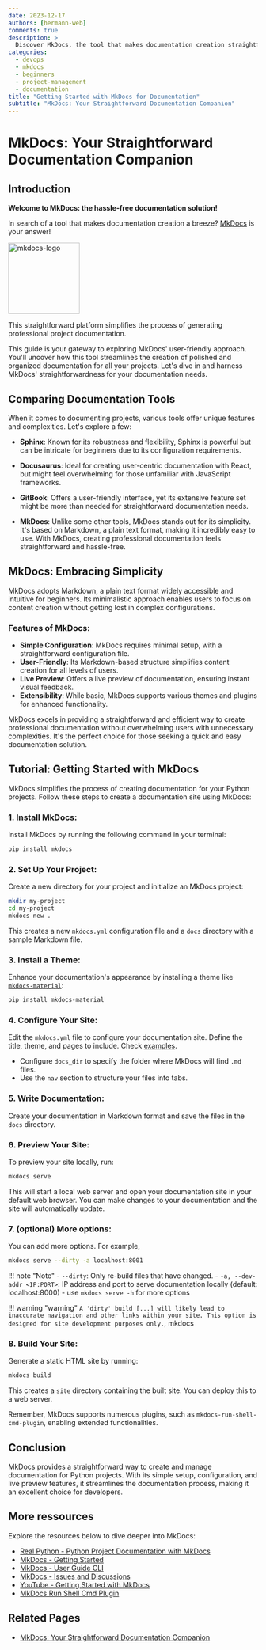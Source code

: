 ```yaml
---
date: 2023-12-17
authors: [hermann-web]
comments: true
description: >
  Discover MkDocs, the tool that makes documentation creation straightforward. Explore its simplicity in crafting professional documentation for your projects.
categories:
  - devops
  - mkdocs
  - beginners
  - project-management
  - documentation
title: "Getting Started with MkDocs for Documentation"
subtitle: "MkDocs: Your Straightforward Documentation Companion"
---
```



# MkDocs: Your Straightforward Documentation Companion

## Introduction

__Welcome to MkDocs: the hassle-free documentation solution!__

In search of a tool that makes documentation creation a breeze? [MkDocs](https://github.com/mkdocs/mkdocs/) is your answer!

<!-- ![](./assets/mkdocs-logo.png) -->
<div class="float-img-container float-img-left">
  <a title="mkdocs-material" href="https://github.com/squidfunk/mkdocs-material">
    <img style="width: 9rem;" alt="mkdocs-logo" src="https://raw.githubusercontent.com/squidfunk/mkdocs-material/master/.github/assets/logo.svg">
  </a>
</div>

This straightforward platform simplifies the process of generating professional project documentation.

This guide is your gateway to exploring MkDocs' user-friendly approach. You'll uncover how this tool streamlines the creation of polished and organized documentation for all your projects. Let's dive in and harness MkDocs' straightforwardness for your documentation needs.


<!-- more -->

## Comparing Documentation Tools

When it comes to documenting projects, various tools offer unique features and complexities. Let's explore a few:

- **Sphinx**: Known for its robustness and flexibility, Sphinx is powerful but can be intricate for beginners due to its configuration requirements.

- **Docusaurus**: Ideal for creating user-centric documentation with React, but might feel overwhelming for those unfamiliar with JavaScript frameworks.

- **GitBook**: Offers a user-friendly interface, yet its extensive feature set might be more than needed for straightforward documentation needs.

- **MkDocs**: Unlike some other tools, MkDocs stands out for its simplicity. It's based on Markdown, a plain text format, making it incredibly easy to use. With MkDocs, creating professional documentation feels straightforward and hassle-free.

## MkDocs: Embracing Simplicity

MkDocs adopts Markdown, a plain text format widely accessible and intuitive for beginners. Its minimalistic approach enables users to focus on content creation without getting lost in complex configurations.

### Features of MkDocs:

- **Simple Configuration**: MkDocs requires minimal setup, with a straightforward configuration file.
- **User-Friendly**: Its Markdown-based structure simplifies content creation for all levels of users.
- **Live Preview**: Offers a live preview of documentation, ensuring instant visual feedback.
- **Extensibility**: While basic, MkDocs supports various themes and plugins for enhanced functionality.

MkDocs excels in providing a straightforward and efficient way to create professional documentation without overwhelming users with unnecessary complexities. It's the perfect choice for those seeking a quick and easy documentation solution.

## Tutorial: Getting Started with MkDocs

MkDocs simplifies the process of creating documentation for your Python projects. Follow these steps to create a documentation site using MkDocs:

### 1. **Install MkDocs**:

Install MkDocs by running the following command in your terminal:

```bash
pip install mkdocs
```

### 2. **Set Up Your Project**:

Create a new directory for your project and initialize an MkDocs project:

```bash
mkdir my-project
cd my-project
mkdocs new .
```

This creates a new `mkdocs.yml` configuration file and a `docs` directory with a sample Markdown file.

### 3. **Install a Theme**:

Enhance your documentation's appearance by installing a theme like [`mkdocs-material`](https://github.com/squidfunk/mkdocs-material):

```bash
pip install mkdocs-material
```

### 4. **Configure Your Site**:

Edit the `mkdocs.yml` file to configure your documentation site. Define the title, theme, and pages to include. Check [examples](https://github.com/boisgera/pandoc/blob/master/mkdocs.yml).

- Configure `docs_dir` to specify the folder where MkDocs will find `.md` files.
- Use the `nav` section to structure your files into tabs.

### 5. **Write Documentation**:

Create your documentation in Markdown format and save the files in the `docs` directory.

### 6. **Preview Your Site**:

To preview your site locally, run:

```bash
mkdocs serve
```
This will start a local web server and open your documentation site in your default web browser. You can make changes to your documentation and the site will automatically update.

### 7. **(optional) More options**:

You can add more options. For example,
```bash
mkdocs serve --dirty -a localhost:8001
```

!!! note "Note"
    - `--dirty`: Only re-build files that have changed.
    - `-a, --dev-addr <IP:PORT>`: IP address and port to serve documentation locally (default: localhost:8000)
    - use `mkdocs serve -h` for more options

!!! warning "warning"
    `A 'dirty' build [...] will likely lead to inaccurate navigation and other links within your site. This option is designed for site development purposes only.`, mkdocs

### 8. **Build Your Site**:

Generate a static HTML site by running:

```bash
mkdocs build
```

This creates a `site` directory containing the built site. You can deploy this to a web server.

Remember, MkDocs supports numerous plugins, such as `mkdocs-run-shell-cmd-plugin`, enabling extended functionalities.

## Conclusion

MkDocs provides a straightforward way to create and manage documentation for Python projects. With its simple setup, configuration, and live preview features, it streamlines the documentation process, making it an excellent choice for developers.

## More ressources

Explore the resources below to dive deeper into MkDocs:

- [Real Python - Python Project Documentation with MkDocs](https://realpython.com/python-project-documentation-with-mkdocs/)
- [MkDocs - Getting Started](https://www.mkdocs.org/getting-started/)
- [MkDocs - User Guide CLI](https://www.mkdocs.org/user-guide/cli/)
- [MkDocs - Issues and Discussions](https://github.com/mkdocs/mkdocs/issues/2186)
- [YouTube - Getting Started with MkDocs](https://youtube.com/watch?v=Q9wMAv5airg)
- [MkDocs Run Shell Cmd Plugin](https://pypi.org/project/mkdocs-run-shell-cmd-plugin/)

## Related Pages

- [MkDocs: Your Straightforward Documentation Companion](./mkdocs-get-started.md)
